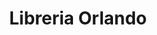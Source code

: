 ---
title: "Libreria Orlando"
url: /san-miguel-petapa/libreria-orlando/
shop: material de oficina
---